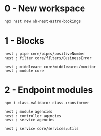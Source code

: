 # 0 - New workspace

```bash
npx nest new ab-nest-astro-bookings

```

# 1 - Blocks

```
nest g pipe core/pipes/positiveNumber
nest g filter core/filters/BusinessError

nest g middleware core/middlewares/monitor
nest g module core
```

# 2 - Endpoint modules

```
npm i class-validator class-transformer

nest g module agencies
nest g controller agencies
nest g service agencies

nest g service core/services/utils
```
